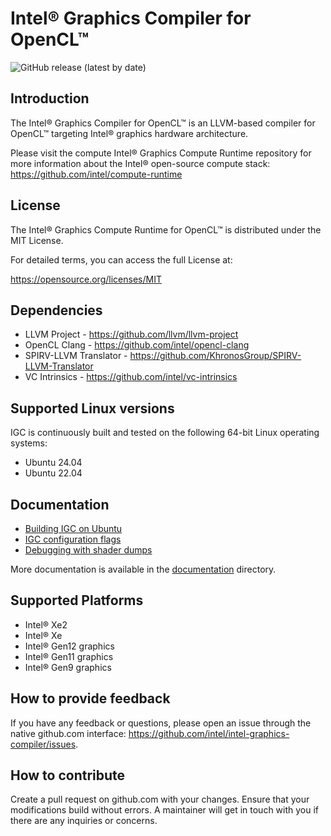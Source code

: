 <!---======================= begin_copyright_notice ============================

Copyright (C) 2019-2024 Intel Corporation

SPDX-License-Identifier: MIT

============================= end_copyright_notice ==========================-->

# Intel&reg; Graphics Compiler for OpenCL&trade;

![GitHub release (latest by date)](https://img.shields.io/github/v/release/intel/intel-graphics-compiler?label=Latest%20release)

## Introduction

The Intel&reg; Graphics Compiler for OpenCL&trade; is an LLVM-based compiler for
OpenCL&trade; targeting Intel&reg; graphics hardware architecture.

Please visit the compute Intel&reg; Graphics Compute Runtime repository for more information about the Intel&reg; open-source compute stack: https://github.com/intel/compute-runtime


## License

The Intel&reg; Graphics Compute Runtime for OpenCL&trade; is distributed under the MIT License.

For detailed terms, you can access the full License at:

https://opensource.org/licenses/MIT


## Dependencies

* LLVM Project -  https://github.com/llvm/llvm-project
* OpenCL Clang - https://github.com/intel/opencl-clang
* SPIRV-LLVM Translator - https://github.com/KhronosGroup/SPIRV-LLVM-Translator
* VC Intrinsics - https://github.com/intel/vc-intrinsics


## Supported Linux versions

IGC is continuously built and tested on the following 64-bit Linux operating systems:

* Ubuntu 24.04
* Ubuntu 22.04


## Documentation

* [Building IGC on Ubuntu](./documentation/build_ubuntu.md)
* [IGC configuration flags](./documentation/configuration_flags.md)
* [Debugging with shader dumps](./documentation/shader_dumps_instruction.md)

More documentation is available in the [documentation](./documentation) directory.


## Supported Platforms

* Intel&reg; Xe2
* Intel&reg; Xe
* Intel&reg; Gen12 graphics
* Intel&reg; Gen11 graphics
* Intel&reg; Gen9 graphics


## How to provide feedback

If you have any feedback or questions, please open an issue through the native github.com interface: https://github.com/intel/intel-graphics-compiler/issues.


## How to contribute

Create a pull request on github.com with your changes. Ensure that your modifications build without errors.
A maintainer will get in touch with you if there are any inquiries or concerns.
 
